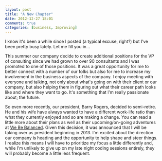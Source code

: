 ```yaml
---
layout: post
title: "A New Chapter"
date: 2012-12-27 18:01
comments: true
categories: [business, Improving]
---
```

I know it's been a while since I posted (a typical excuse, right?) but I've been pretty busy lately. Let me fill you
in...

This summer our company decide to create additional positions for the VP of consulting since we had grown to
over 90 consultants and I was promoted to one of those positions. It was a great opportunity for me to better connect
with a number of our folks but also for me to increase my involvement in the business aspects of the company. I enjoy
meeting with everyone and talking, not only about what's going on with their client or our company, but also helping
them in figuring out what their career path looks like and where they want to go. It's something that I'm really
passionate about; the future.

So even more recently, our president, Barry Rogers, decided to semi-retire. He and his wife have always wanted to have a different
work-life ratio than what they currently enjoyed and so are making a change. You can read a little more about their plans as well as their upcoming/on-going adventures
at [We Be Balanced](http://webebalanced.com/). Given this decision, it was announced that I will be taking over as president beginning in 2013. I'm excited about the direction our company is heading and the opportunity to help
shape and steer things. I realize this means I will have to prioritize my focus a little differently and, while I'm
unlikely to give up on my late night coding sessions entirely, they will probably become a little less frequent.
